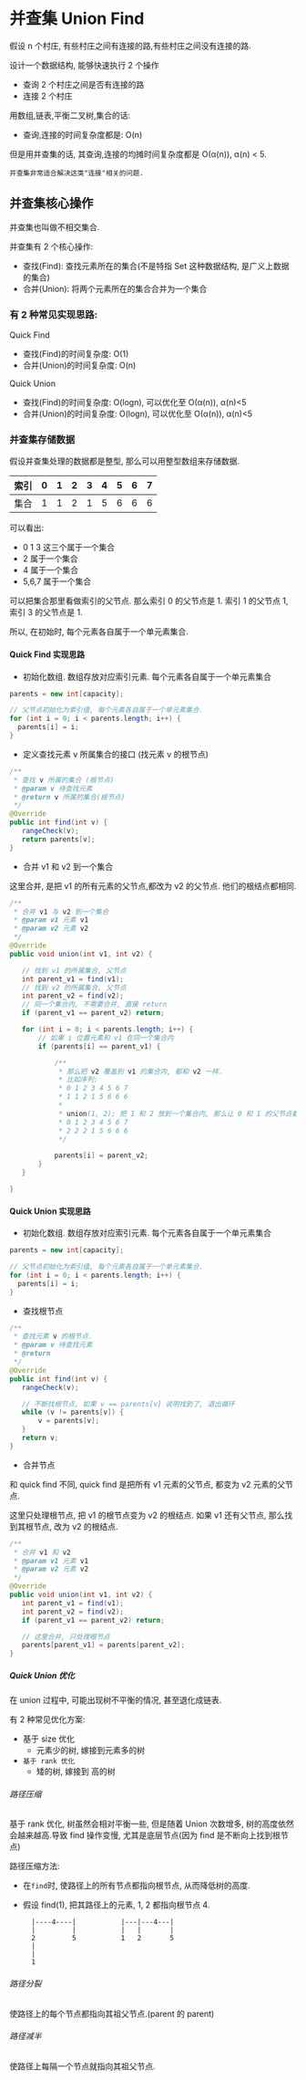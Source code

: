 # 并查集 Union Find

假设 n 个村庄, 有些村庄之间有连接的路,有些村庄之间没有连接的路.

设计一个数据结构, 能够快速执行 2 个操作

- 查询 2 个村庄之间是否有连接的路
- 连接 2 个村庄

用数组,链表,平衡二叉树,集合的话:

- 查询,连接的时间复杂度都是: O(n)

但是用并查集的话, 其查询,连接的均摊时间复杂度都是 O(α(n)), α(n) < 5.

`并查集非常适合解决这类"连接"相关的问题.`

## 并查集核心操作 

并查集也叫做不相交集合.

并查集有 2 个核心操作:

- 查找(Find): 查找元素所在的集合(不是特指 Set 这种数据结构, 是广义上数据的集合)
- 合并(Union): 将两个元素所在的集合合并为一个集合

### 有 2 种常见实现思路:

Quick Find

- 查找(Find)的时间复杂度: O(1)
- 合并(Union)的时间复杂度: O(n)

Quick Union

- 查找(Find)的时间复杂度: O(logn), 可以优化至 O(α(n)), α(n)<5
- 合并(Union)的时间复杂度: O(logn), 可以优化至 O(α(n)), α(n)<5

### 并查集存储数据

假设并查集处理的数据都是整型, 那么可以用整型数组来存储数据.


| 索引 | 0 | 1 | 2 | 3 | 4 | 5 | 6 | 7 |
| --- | --- | --- | --- | --- | --- | --- | --- | --- |
| 集合 | 1 | 1 | 2 | 1 | 5 | 6 | 6 | 6 |

可以看出:
- 0 1 3 这三个属于一个集合
- 2 属于一个集合
- 4 属于一个集合
- 5,6,7 属于一个集合

可以把集合那里看做索引的父节点. 那么索引 0 的父节点是 1. 索引 1 的父节点 1, 索引 3 的父节点是 1.


所以, 在初始时, 每个元素各自属于一个单元素集合.

#### Quick Find 实现思路

- 初始化数组. 数组存放对应索引元素. 每个元素各自属于一个单元素集合

```java
parents = new int[capacity];

// 父节点初始化为索引值, 每个元素各自属于一个单元素集合.
for (int i = 0; i < parents.length; i++) {
  parents[i] = i;
}
```

- 定义查找元素 v 所属集合的接口 (找元素 v 的根节点)

```java
/**
 * 查找 v 所属的集合 (根节点)
 * @param v 待查找元素
 * @return v 所属的集合(根节点)
 */
@Override
public int find(int v) {
   rangeCheck(v);
   return parents[v];
}
```

- 合并 v1 和 v2 到一个集合

这里合并, 是把 v1 的所有元素的父节点,都改为 v2 的父节点. 他们的根结点都相同.

```java
/**
 * 合并 v1 与 v2 到一个集合
 * @param v1 元素 v1
 * @param v2 元素 v2
 */
@Override
public void union(int v1, int v2) {

   // 找到 v1 的所属集合, 父节点
   int parent_v1 = find(v1);
   // 找到 v2 的所属集合, 父节点
   int parent_v2 = find(v2);
   // 同一个集合内, 不需要合并, 直接 return
   if (parent_v1 == parent_v2) return;

   for (int i = 0; i < parents.length; i++) {
       // 如果 i 位置元素和 v1 在同一个集合内
       if (parents[i] == parent_v1) {

           /**
            * 那么把 v2 覆盖到 v1 的集合内, 都和 v2 一样.
            * 比如序列:
            * 0 1 2 3 4 5 6 7
            * 1 1 2 1 5 6 6 6
            *
            * union(1, 2); 把 1 和 2 放到一个集合内, 那么让 0 和 1 的父节点都变为 2的父节点. 如下:
            * 0 1 2 3 4 5 6 7
            * 2 2 2 1 5 6 6 6
            */

           parents[i] = parent_v2;
       }
   }

}
```


#### Quick Union 实现思路

- 初始化数组. 数组存放对应索引元素. 每个元素各自属于一个单元素集合

```java
parents = new int[capacity];

// 父节点初始化为索引值, 每个元素各自属于一个单元素集合.
for (int i = 0; i < parents.length; i++) {
  parents[i] = i;
}
```

- 查找根节点

```java
/**
 * 查找元素 v 的根节点.
 * @param v 待查找元素
 * @return
 */
@Override
public int find(int v) {
   rangeCheck(v);

   // 不断找根节点, 如果 v == parents[v] 说明找到了, 退出循环
   while (v != parents[v]) {
       v = parents[v];
   }
   return v;
}
```

- 合并节点

和 quick find 不同, quick find 是把所有 v1 元素的父节点, 都变为 v2 元素的父节点.

这里只处理根节点, 把 v1 的根节点变为 v2 的根结点. 如果 v1 还有父节点, 那么找到其根节点, 改为 v2 的根结点.

```java
/**
 * 合并 v1 和 v2
 * @param v1 元素 v1
 * @param v2 元素 v2
 */
@Override
public void union(int v1, int v2) {
   int parent_v1 = find(v1);
   int parent_v2 = find(v2);
   if (parent_v1 == parent_v2) return;

   // 这里合并, 只处理根节点
   parents[parent_v1] = parents[parent_v2];
}
```

##### Quick Union 优化

在 union 过程中, 可能出现树不平衡的情况, 甚至退化成链表.

有 2 种常见优化方案:

- 基于 size 优化
    - 元素少的树, 嫁接到元素多的树    
- `基于 rank 优化`
    - 矮的树, 嫁接到 高的树 

###### 路径压缩

基于 rank 优化, 树虽然会相对平衡一些, 但是随着 Union 次数增多, 树的高度依然会越来越高.导致 find 操作变慢, 尤其是底层节点(因为 find 是不断向上找到根节点)

路径压缩方法:

- 在`find`时, 使路径上的所有节点都指向根节点, 从而降低树的高度.
- 假设 find(1), 把其路径上的元素, 1, 2 都指向根节点 4.

        
        |----4----|           |---|---4---|  
        |         |           |   |       |
        2         5           1   2       5
        |
        |
        1

###### 路径分裂

使路径上的每个节点都指向其祖父节点.(parent 的 parent)

###### 路径减半

使路径上每隔一个节点就指向其祖父节点.






